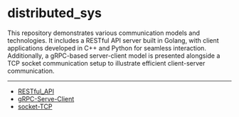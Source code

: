 # distributed_sys
This repository demonstrates various communication models and technologies. It includes a RESTful API server built in Golang, with client applications developed in C++ and Python for seamless interaction. Additionally, a gRPC-based server-client model is presented alongside a TCP socket communication setup to illustrate efficient client-server communication. 

---
- [RESTful_API](./RESTful_API)
- [gRPC-Serve-Client](./gRPC-Serve-Client)
- [socket-TCP](./socket-TCP)
